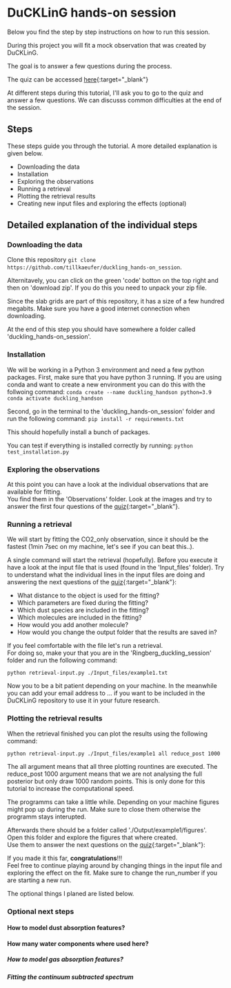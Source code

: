 # DuCKLinG hands-on session

Below you find the step by step instructions on how to run this session.  

During this project you will fit a mock observation that was created by DuCKLinG.

The goal is to answer a few questions during the process.

The quiz can be accessed [here](https://www.canva.com/design/DAGe7S1YAoM/UEEmq63JZn2cyPYtBioAJQ/edit?utm_content=DAGe7S1YAoM&utm_campaign=designshare&utm_medium=link2&utm_source=sharebutton){:target="_blank"}

At different steps during this tutorial, I'll ask you to go to the quiz and answer a few questions. We can discusss common difficulties at the end of the session.

## Steps

These steps guide you through the tutorial. A more detailed explanation is given below. 

- Downloading the data
- Installation
- Exploring the observations
- Running a retrieval
- Plotting the retrieval results
- Creating new input files and exploring the effects (optional)

## Detailed explanation of the individual steps

### Downloading the data
Clone this repository `git clone https://github.com/tillkaeufer/duckling_hands-on_session`.

Alternitavely, you can click on the green 'code' botton on the top right and then on 'download zip'.
If you do this you need to unpack your zip file.

Since the slab grids are part of this repository, it has a size of a few hundred megabits. 
Make sure you have a good internet connection when downloading.

At the end of this step you should have somewhere a folder called 'duckling_hands-on_session'.

### Installation
We will be working in a Python 3 environment and need a few python packages.
First, make sure that you have python 3 running. If you are using conda and want to create a new environment you can do this with the follwoing command:
`conda create --name duckling_handson python=3.9`  
`conda activate duckling_handson`

Second, go in the terminal to the 'duckling_hands-on_session' folder and run the following command:
`pip install -r requirements.txt` 

This should hopefully install a bunch of packages.

You can test if everything is installed correctly by running:
`python test_installation.py` 

### Exploring the observations

At this point you can have a look at the individual observations that are available for fitting.  
You find them in the 'Observations' folder. 
Look at the images and try to answer the first four questions of the [quiz](https://www.canva.com/design/DAGe7S1YAoM/UEEmq63JZn2cyPYtBioAJQ/edit?utm_content=DAGe7S1YAoM&utm_campaign=designshare&utm_medium=link2&utm_source=sharebutton){:target="_blank"}.

### Running a retrieval

We will start by fitting the CO2_only observation, since it should be the fastest (1min 7sec on my machine, let's see if you can beat this..).

A single command will start the retrieval (hopefully).
Before you execute it have a look at the input file that is used (found in the 'Input_files' folder).
Try to understand what the individual lines in the input files are doing and answering the next questions of the [quiz](https://www.canva.com/design/DAGe7S1YAoM/UEEmq63JZn2cyPYtBioAJQ/edit?utm_content=DAGe7S1YAoM&utm_campaign=designshare&utm_medium=link2&utm_source=sharebutton){:target="_blank"}:

- What distance to the object is used for the fitting?
- Which parameters are fixed during the fitting?
- Which dust species are included in the fitting?
- Which molecules are included in the fitting?
- How would you add another molecule?
- How would you change the output folder that the results are saved in?
  
If you feel comfortable with the file let's run a retrieval.  
For doing so, make your that you are in the 'Ringberg_duckling_session' folder and run the following command:

`python retrieval-input.py ./Input_files/example1.txt`

Now you to be a bit patient depending on your machine.
In the meanwhile you can add your email address to ... if you want to be included in the DuCKLinG repository to use it in your future research.


### Plotting the retrieval results

When the retrieval finished you can plot the results using the following command:

`python retrieval-input.py ./Input_files/example1 all reduce_post 1000`

The all argument means that all three plotting rountines are executed. The reduce_post 1000 argument means that we are not analysing the full posterior but only draw 1000 random points. This is only done for this tutorial to increase the computational speed.  

The programms can take a little while. Depending on your machine figures might pop up during the run. Make sure to close them otherwise the programm stays interupted.

Afterwards there should be a folder called './Output/example1/figures'.  
Open this folder and explore the figures that where created.  
Use them to answer the next questions on the [quiz](https://www.canva.com/design/DAGe7S1YAoM/UEEmq63JZn2cyPYtBioAJQ/edit?utm_content=DAGe7S1YAoM&utm_campaign=designshare&utm_medium=link2&utm_source=sharebutton){:target="_blank"}:

If you made it this far, **congratulations**!!!  
Feel free to continue playing around by changing things in the input file and exploring the effect on the fit. Make sure to change the run_number if you are starting a new run.

The optional things I planed are listed below.

### Optional next steps

#### How to model dust absorption features?

#### How many water components where used here?

##### How to model gas absorption features?

##### Fitting the continuum subtracted spectrum


